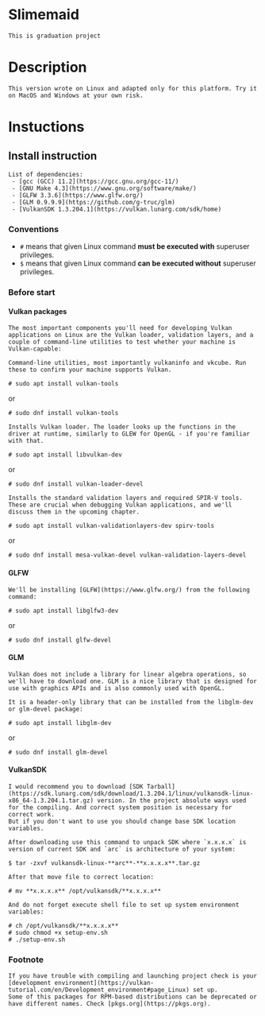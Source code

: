 # Slimemaid
    This is graduation project

# Description
    This version wrote on Linux and adapted only for this platform. Try it on MacOS and Windows at your own risk.

# Instuctions

## Install instruction
    List of dependencies:
     - [gcc (GCC) 11.2](https://gcc.gnu.org/gcc-11/)
     - [GNU Make 4.3](https://www.gnu.org/software/make/)
     - [GLFW 3.3.6](https://www.glfw.org/)
     - [GLM 0.9.9.9](https://github.com/g-truc/glm)
     - [VulkanSDK 1.3.204.1](https://vulkan.lunarg.com/sdk/home)

### Conventions

* `#` means that given Linux command **must be executed with** superuser privileges.
* `$` means that given Linux command **can be executed without** superuser privileges.

### Before start
#### Vulkan packages
    The most important components you'll need for developing Vulkan applications on Linux are the Vulkan loader, validation layers, and a couple of command-line utilities to test whether your machine is Vulkan-capable:

    Command-line utilities, most importantly vulkaninfo and vkcube. Run these to confirm your machine supports Vulkan.

```console
# sudo apt install vulkan-tools
```
or
```console
# sudo dnf install vulkan-tools
```

    Installs Vulkan loader. The loader looks up the functions in the driver at runtime, similarly to GLEW for OpenGL - if you're familiar with that.

```console
# sudo apt install libvulkan-dev
```
or
```console
# sudo dnf install vulkan-loader-devel
```

    Installs the standard validation layers and required SPIR-V tools. These are crucial when debugging Vulkan applications, and we'll discuss them in the upcoming chapter.

```console    
# sudo apt install vulkan-validationlayers-dev spirv-tools
```
or
```console    
# sudo dnf install mesa-vulkan-devel vulkan-validation-layers-devel
```

#### GLFW
    We'll be installing [GLFW](https://www.glfw.org/) from the following command:

```console
# sudo apt install libglfw3-dev
```
or
```console
# sudo dnf install glfw-devel
```

#### GLM
    Vulkan does not include a library for linear algebra operations, so we'll have to download one. GLM is a nice library that is designed for use with graphics APIs and is also commonly used with OpenGL.

    It is a header-only library that can be installed from the libglm-dev or glm-devel package:

```console
# sudo apt install libglm-dev
```
or
```console
# sudo dnf install glm-devel
```

#### VulkanSDK
    I would recommend you to download [SDK Tarball](https://sdk.lunarg.com/sdk/download/1.3.204.1/linux/vulkansdk-linux-x86_64-1.3.204.1.tar.gz) version. In the project absolute ways used for the compiling. And correct system position is necessary for correct work.
    But if you don't want to use you should change base SDK location variables.

    After downloading use this command to unpack SDK where `x.x.x.x` is version of current SDK and `arc` is architecture of your system:

```console
$ tar -zxvf vulkansdk-linux-**arc**-**x.x.x.x**.tar.gz
```

    After that move file to correct location:

```console
# mv **x.x.x.x** /opt/vulkansdk/**x.x.x.x**
```

    And do not forget execute shell file to set up system environment variables:

```console
# ch /opt/vulkansdk/**x.x.x.x**
# sudo chmod +x setup-env.sh
# ./setup-env.sh
```

### Footnote
    If you have trouble with compiling and launching project check is your [development environment](https://vulkan-tutorial.com/en/Development_environment#page_Linux) set up.
    Some of this packages for RPM-based distributions can be deprecated or have different names. Check [pkgs.org](https://pkgs.org).
